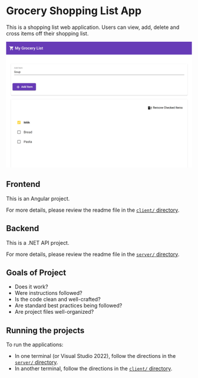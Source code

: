 # Grocery Shopping List App

This is a shopping list web application. Users can view, add, delete and cross items off their shopping list.

![Demo Image](images/demo.jpg)

## Frontend

This is an Angular project.

For more details, please review the readme file in the [`client/` directory](client/README.md).

## Backend

This is a .NET API project.

For more details, please review the readme file in the [`server/` directory](server/README.md).

## Goals of Project

- Does it work?
- Were instructions followed?
- Is the code clean and well-crafted?
- Are standard best practices being followed?
- Are project files well-organized?

## Running the projects

To run the applications:

- In one terminal (or Visual Studio 2022), follow the directions in the [`server/` directory](server/README.md#running-the-project).
- In another terminal, follow the directions in the [`client/` directory](client/README.md#running-the-project).
